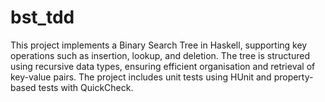 # bst_tdd
This project implements a Binary Search Tree in Haskell, supporting key operations such as insertion, lookup, and deletion. The tree is structured using recursive data types, ensuring efficient organisation and retrieval of key-value pairs. The project includes unit tests using HUnit and property-based tests with QuickCheck.
